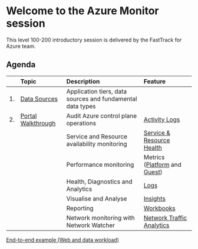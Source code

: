 # Welcome to the Azure Monitor session
This level 100-200 introductory session is delivered by the FastTrack for Azure team.

## Agenda

|         | Topic                                                                                                         | Description																										| Feature  
| :-----  |:-----																										                                                      | :----------                                                   | :--------
|1.       | [Data Sources](https://docs.microsoft.com/en-us/azure/azure-monitor/platform/data-sources#application-tiers)  | Application tiers, data sources and fundamental data types    | 
|2.       | [Portal Walkthrough](https://docs.microsoft.com/en-us/azure/azure-monitor/) </br>                             | Audit Azure control plane operations                          | [Activity Logs](https://docs.microsoft.com/en-us/azure/azure-monitor/platform/activity-log)
|         |                                                                                                               | Service and Resource availability monitoring                  | [Service & Resource Health](https://docs.microsoft.com/en-us/azure/service-health/)																	
|         |                                                                                                               | Performance monitoring                                        | Metrics ([Platform](https://docs.microsoft.com/en-us/azure/azure-monitor/platform/data-platform-metrics) and [Guest](https://docs.microsoft.com/en-us/azure/azure-monitor/platform/diagnostics-extension-overview))													
|         |                                                                                                               | Health, Diagnostics and Analytics                             | [Logs](https://docs.microsoft.com/en-us/azure/azure-monitor/platform/data-platform-logs)															
|         |                                                                                                               | Visualise and Analyse                                         | [Insights](https://docs.microsoft.com/en-us/azure/azure-monitor/insights/insights-overview)														
|         |                                                                                                               | Reporting                                                     | [Workbooks](https://docs.microsoft.com/en-us/azure/azure-monitor/platform/workbooks-overview)													
|         |  	                                                                                                            | Network monitoring with Network Watcher                       |[Network Traffic Analytics](https://docs.microsoft.com/en-us/azure/network-watcher/traffic-analytics) </br> 					

[End-to-end example (Web and data workload)](SAMPLE.md)
